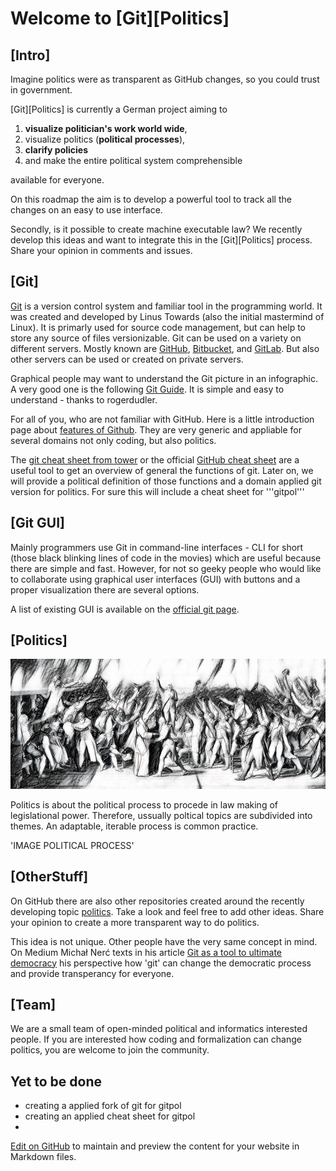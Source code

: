 # Welcome to [Git][Politics]

## [Intro]

Imagine politics were as transparent as GitHub changes, so you could trust in government.

[Git][Politics] is currently a German project aiming to 

1. **visualize politician's work world wide**,
2. visualize politics (**political processes**),
3. **clarify policies**
4. and make the entire political system comprehensible 

available for everyone. 



On this roadmap the aim is to develop a powerful tool to track all the changes on an easy to use interface. 

Secondly, is it possible to create machine executable law? We recently develop this ideas and want to integrate this in the [Git][Politics] process. Share your opinion in comments and issues.

## [Git] 

[Git](https://github.com/git/git) is a version control system and familiar tool in the programming world. It was created and developed by Linus Towards (also the initial mastermind of Linux). It is primarly used for source code management, but can help to store any source of files versionizable. Git can be used on a variety on different servers. Mostly known are [GitHub](https://github.com), [Bitbucket](https://bitbucket.com), and [GitLab](https://gitlab.com). But also other servers can be used or created on private servers.

Graphical people may want to understand the Git picture in an infographic. A very good one is the following [Git Guide](https://github.com/rogerdudler/git-guide/blob/gh-pages/files/git_cheat_sheet.pdf). It is simple and easy to understand - thanks to rogerdudler.

For all of you, who are not familiar with GitHub. Here is a little introduction page about [features of Github](https://github.com/features). They are very generic and appliable for several domains not only coding, but also politics. 

The [git cheat sheet from tower](https://www.git-tower.com/blog/git-cheat-sheet) or the official [GitHub cheat sheet](https://github.github.com/training-kit/) are a useful tool to get an overview of general the functions of git. Later on, we will provide a political definition of those functions and a domain applied git version for politics. For sure this will include a cheat sheet for '''gitpol'''

## [Git GUI]

Mainly programmers use Git in command-line interfaces - CLI for short (those black blinking lines of code in the movies) which are useful because there are simple and fast. However, for not so geeky people who would like to collaborate using graphical user interfaces (GUI) with buttons and a proper visualization there are several options. 

A list of existing GUI is available on the [official git page](https://git-scm.com/downloads/guis).

## [Politics]

![Politics](Politics.jpeg)

Politics is about the political process to procede in law making of legislational power. Therefore, ussually poltical topics are subdivided into themes. An adaptable, iterable process is common practice. 

'IMAGE POLITICAL PROCESS'



## [OtherStuff]

On GitHub there are also other repositories created around the recently developing topic [politics](https://github.com/topics/politics). Take a look and feel free to add other ideas. Share your opinion to create a more transparent way to do politics. 

This idea is not unique. Other people have the very same concept in mind. On Medium Michał Nerć texts in his article [Git as a tool to ultimate democracy](https://medium.com/@derodu/git-as-a-tool-to-ultimate-democracy-26c0af319dce) his perspective how 'git' can change the democratic process and provide transperancy for everyone. 

## [Team]

We are a small team of open-minded political and informatics interested people. 
If you are interested how coding and formalization can change politics, you are welcome to join the community.


## Yet to be done

- creating a applied fork of git for gitpol
- creating an applied cheat sheet for gitpol
- 

[Edit on GitHub](https://github.com/sebastianwindeck/GitPolitics/master/docs/README.md) to maintain and preview the content for your website in Markdown files.


